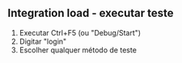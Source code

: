 ﻿
## Integration load - executar teste

1. Executar Ctrl+F5 (ou "Debug/Start")
2. Digitar "login"
3. Escolher qualquer método de teste